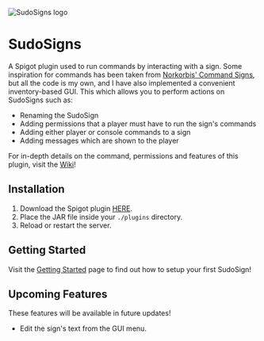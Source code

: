![SudoSigns logo](https://mylesmor.dev/sudosigns/logo.png)

# SudoSigns
A Spigot plugin used to run commands by interacting with a sign. Some inspiration for commands has been taken from [Norkorbis' Command Signs](https://www.spigotmc.org/resources/command-signs.10512/), but all the code is my own, and I have also implemented a convenient inventory-based GUI. 
This which allows you to perform actions on SudoSigns such as:
* Renaming the SudoSign
* Adding permissions that a player must have to run the sign's commands
* Adding either player or console commands to a sign
* Adding messages which are shown to the player

For in-depth details on the command, permissions and features of this plugin, visit the [Wiki](https://github.com/MylesMor/SudoSigns/wiki)!

## Installation
1. Download the Spigot plugin [HERE](https://spigot.com/LINK).
2. Place the JAR file inside your `./plugins` directory.
3. Reload or restart the server.

## Getting Started
Visit the [Getting Started](https://github.com/MylesMor/SudoSigns/wiki/Getting-Started) page to find out how to setup your first SudoSign!

## Upcoming Features
These features will be available in future updates!
* Edit the sign's text from the GUI menu.
